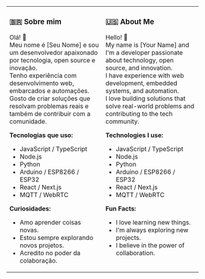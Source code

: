 <table>
  <tr>
    <td valign="top" width="50%">

### 🇧🇷 Sobre mim

Olá! 👋  
Meu nome é [Seu Nome] e sou um desenvolvedor apaixonado por tecnologia, open source e inovação.  
Tenho experiência com desenvolvimento web, embarcados e automações.  
Gosto de criar soluções que resolvam problemas reais e também de contribuir com a comunidade.

**Tecnologias que uso:**  
- JavaScript / TypeScript  
- Node.js  
- Python  
- Arduino / ESP8266 / ESP32  
- React / Next.js  
- MQTT / WebRTC  

**Curiosidades:**  
- Amo aprender coisas novas.  
- Estou sempre explorando novos projetos.  
- Acredito no poder da colaboração.

</td>
<td valign="top" width="50%">

### 🇺🇸 About Me

Hello! 👋  
My name is [Your Name] and I'm a developer passionate about technology, open source, and innovation.  
I have experience with web development, embedded systems, and automation.  
I love building solutions that solve real-world problems and contributing to the tech community.

**Technologies I use:**  
- JavaScript / TypeScript  
- Node.js  
- Python  
- Arduino / ESP8266 / ESP32  
- React / Next.js  
- MQTT / WebRTC  

**Fun Facts:**  
- I love learning new things.  
- I'm always exploring new projects.  
- I believe in the power of collaboration.

</td>
  </tr>
</table>
